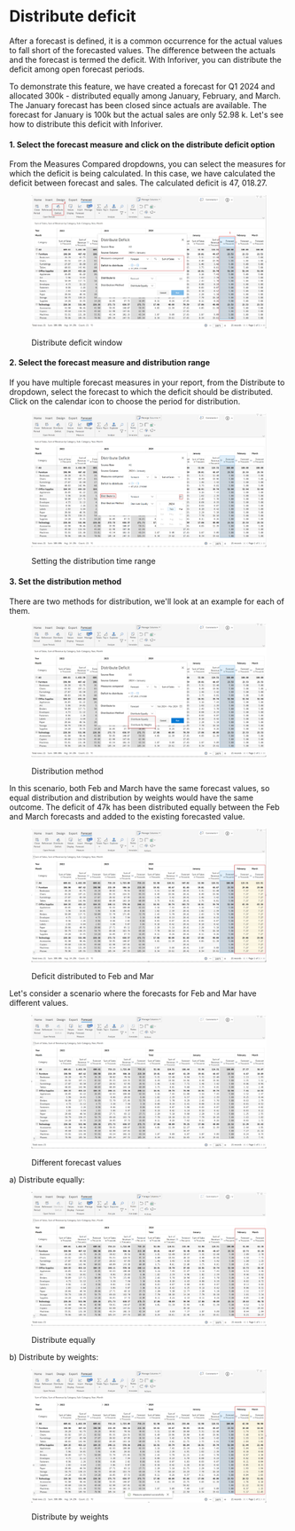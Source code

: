 # Distribute deficit

After a forecast is defined, it is a common occurrence for the actual values to fall short of the forecasted values. The difference between the actuals and the forecast is termed the deficit. With Inforiver, you can distribute the deficit among open forecast periods.

To demonstrate this feature, we have created a forecast for Q1 2024 and allocated 300k - distributed equally among January, February, and March. The January forecast has been closed since actuals are available. The forecast for January is 100k but the actual sales are only 52.98 k. Let's see how to distribute this deficit with Inforiver.

#### 1. Select the forecast measure and click on the distribute deficit option

From the Measures Compared dropdowns, you can select the measures for which the deficit is being calculated. In this case, we have calculated the deficit between forecast and sales. The calculated deficit is 47, 018.27.&#x20;

<figure><img src="../../../.gitbook/assets/image (4) (1) (1) (1) (2).png" alt=""><figcaption><p>Distribute deficit window</p></figcaption></figure>

#### 2. Select the forecast measure and distribution range

If you have multiple forecast measures in your report, from the Distribute to dropdown, select the forecast to which the deficit should be distributed. Click on the calendar icon to choose the period for distribution.

<figure><img src="../../../.gitbook/assets/image (1) (1) (1) (1) (2).png" alt=""><figcaption><p>Setting the distribution time range</p></figcaption></figure>

#### 3. Set the distribution method

There are two methods for distribution, we'll look at an example for each of them.

<figure><img src="../../../.gitbook/assets/image (2) (1) (1) (1) (2).png" alt=""><figcaption><p>Distribution method</p></figcaption></figure>

&#x20;In this scenario, both Feb and March have the same forecast values, so equal distribution and distribution by weights would have the same outcome. The deficit of 47k has been distributed equally between the Feb and March forecasts and added to the existing forecasted value.

<figure><img src="../../../.gitbook/assets/image (3) (1) (1) (1) (2).png" alt=""><figcaption><p>Deficit distributed to Feb and Mar</p></figcaption></figure>

Let's consider a scenario where the forecasts for Feb and Mar have different values.

<figure><img src="../../../.gitbook/assets/image (4) (1) (1) (1) (2) (1).png" alt=""><figcaption><p>Different forecast values</p></figcaption></figure>

a) Distribute equally:

<figure><img src="../../../.gitbook/assets/image (5) (1) (1) (1) (2).png" alt=""><figcaption><p>Distribute equally</p></figcaption></figure>

b) Distribute by weights:

<figure><img src="../../../.gitbook/assets/image (6) (1) (1) (1) (2).png" alt=""><figcaption><p>Distribute by weights</p></figcaption></figure>
